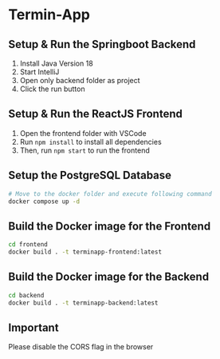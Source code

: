 # Termin-App

## Setup & Run the Springboot Backend

1. Install Java Version 18
2. Start IntelliJ
3. Open only backend folder as project
4. Click the run button

## Setup & Run the ReactJS Frontend

1. Open the frontend folder with VSCode
2. Run `npm install` to install all dependencies
3. Then, run `npm start` to run the frontend

## Setup the PostgreSQL Database

```bash
# Move to the docker folder and execute following command
docker compose up -d
```

## Build the Docker image for the Frontend

```bash
cd frontend
docker build . -t terminapp-frontend:latest
```

## Build the Docker image for the Backend

```bash
cd backend
docker build . -t terminapp-backend:latest
```

## Important

Please disable the CORS flag in the browser
